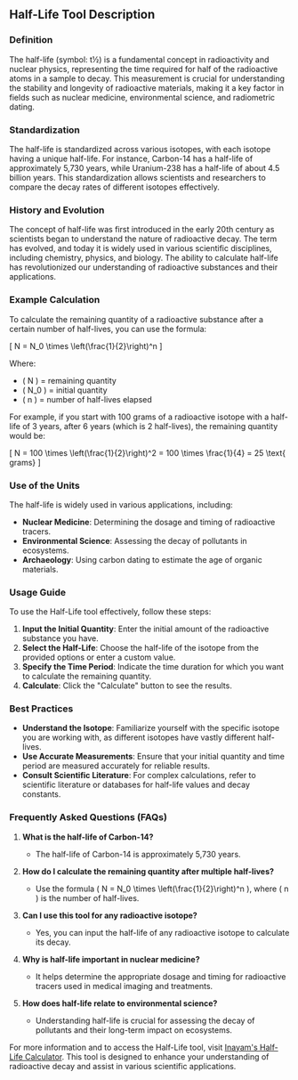 ## Half-Life Tool Description

### Definition
The half-life (symbol: t½) is a fundamental concept in radioactivity and nuclear physics, representing the time required for half of the radioactive atoms in a sample to decay. This measurement is crucial for understanding the stability and longevity of radioactive materials, making it a key factor in fields such as nuclear medicine, environmental science, and radiometric dating.

### Standardization
The half-life is standardized across various isotopes, with each isotope having a unique half-life. For instance, Carbon-14 has a half-life of approximately 5,730 years, while Uranium-238 has a half-life of about 4.5 billion years. This standardization allows scientists and researchers to compare the decay rates of different isotopes effectively.

### History and Evolution
The concept of half-life was first introduced in the early 20th century as scientists began to understand the nature of radioactive decay. The term has evolved, and today it is widely used in various scientific disciplines, including chemistry, physics, and biology. The ability to calculate half-life has revolutionized our understanding of radioactive substances and their applications.

### Example Calculation
To calculate the remaining quantity of a radioactive substance after a certain number of half-lives, you can use the formula:

\[ N = N_0 \times \left(\frac{1}{2}\right)^n \]

Where:
- \( N \) = remaining quantity
- \( N_0 \) = initial quantity
- \( n \) = number of half-lives elapsed

For example, if you start with 100 grams of a radioactive isotope with a half-life of 3 years, after 6 years (which is 2 half-lives), the remaining quantity would be:

\[ N = 100 \times \left(\frac{1}{2}\right)^2 = 100 \times \frac{1}{4} = 25 \text{ grams} \]

### Use of the Units
The half-life is widely used in various applications, including:
- **Nuclear Medicine**: Determining the dosage and timing of radioactive tracers.
- **Environmental Science**: Assessing the decay of pollutants in ecosystems.
- **Archaeology**: Using carbon dating to estimate the age of organic materials.

### Usage Guide
To use the Half-Life tool effectively, follow these steps:
1. **Input the Initial Quantity**: Enter the initial amount of the radioactive substance you have.
2. **Select the Half-Life**: Choose the half-life of the isotope from the provided options or enter a custom value.
3. **Specify the Time Period**: Indicate the time duration for which you want to calculate the remaining quantity.
4. **Calculate**: Click the "Calculate" button to see the results.

### Best Practices
- **Understand the Isotope**: Familiarize yourself with the specific isotope you are working with, as different isotopes have vastly different half-lives.
- **Use Accurate Measurements**: Ensure that your initial quantity and time period are measured accurately for reliable results.
- **Consult Scientific Literature**: For complex calculations, refer to scientific literature or databases for half-life values and decay constants.

### Frequently Asked Questions (FAQs)

1. **What is the half-life of Carbon-14?**
   - The half-life of Carbon-14 is approximately 5,730 years.

2. **How do I calculate the remaining quantity after multiple half-lives?**
   - Use the formula \( N = N_0 \times \left(\frac{1}{2}\right)^n \), where \( n \) is the number of half-lives.

3. **Can I use this tool for any radioactive isotope?**
   - Yes, you can input the half-life of any radioactive isotope to calculate its decay.

4. **Why is half-life important in nuclear medicine?**
   - It helps determine the appropriate dosage and timing for radioactive tracers used in medical imaging and treatments.

5. **How does half-life relate to environmental science?**
   - Understanding half-life is crucial for assessing the decay of pollutants and their long-term impact on ecosystems.

For more information and to access the Half-Life tool, visit [Inayam's Half-Life Calculator](https://www.inayam.co/unit-converter/radioactivity). This tool is designed to enhance your understanding of radioactive decay and assist in various scientific applications.